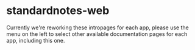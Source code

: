 # standardnotes-web

Currently we're reworking these intropages for each app, please use the menu on the left to select other available documentation pages for each app, including this one.
